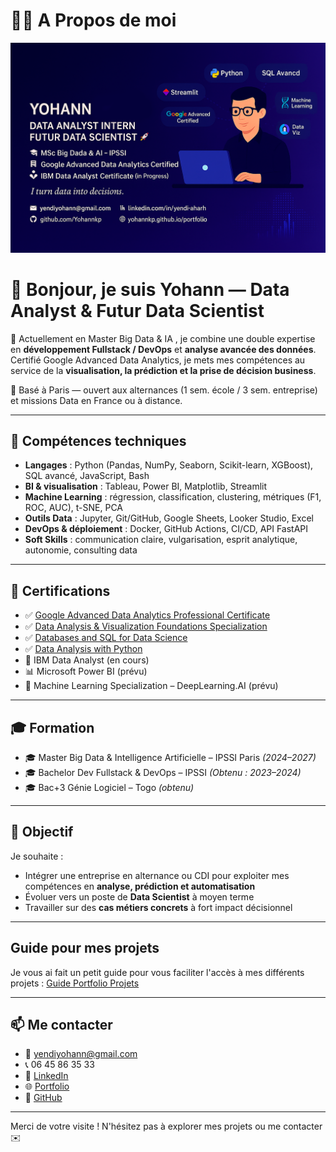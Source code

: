 # 🙋🏿 A Propos de moi
![Bannière](./banniere2.png)

# 👋 Bonjour, je suis Yohann — Data Analyst & Futur Data Scientist

🎯 Actuellement en Master Big Data & IA , je combine une double expertise en **développement Fullstack / DevOps** et **analyse avancée des données**.  
Certifié Google Advanced Data Analytics, je mets mes compétences au service de la **visualisation, la prédiction et la prise de décision business**.

📍 Basé à Paris — ouvert aux alternances (1 sem. école / 3 sem. entreprise) et missions Data en France ou à distance.

---

## 🧠 Compétences techniques

- **Langages** : Python (Pandas, NumPy, Seaborn, Scikit-learn, XGBoost), SQL avancé, JavaScript, Bash
- **BI & visualisation** : Tableau, Power BI, Matplotlib, Streamlit
- **Machine Learning** : régression, classification, clustering, métriques (F1, ROC, AUC), t-SNE, PCA
- **Outils Data** : Jupyter, Git/GitHub, Google Sheets, Looker Studio, Excel
- **DevOps & déploiement** : Docker, GitHub Actions, CI/CD, API FastAPI
- **Soft Skills** : communication claire, vulgarisation, esprit analytique, autonomie, consulting data

---

## 📜 Certifications

- ✅ [Google Advanced Data Analytics Professional Certificate](https://www.credly.com/badges/8ed72404-fd7d-469e-9630-b75fe195b5fb/public_url)
- ✅ [Data Analysis & Visualization Foundations Specialization](https://www.credly.com/badges/f4d17383-ca2f-41ef-b96f-4ec67793c7b9/public_url)
- ✅ [Databases and SQL for Data Science](https://www.credly.com/badges/e79047b5-a040-474e-bbac-a12a781a4e1f/public_url)
- ✅ [Data Analysis with Python](https://www.credly.com/badges/13e0b9e8-eedf-4d96-95ae-b6dc42e4da21/public_url)
- 📁 IBM Data Analyst (en cours)
- 📊 Microsoft Power BI (prévu)
- 🧠 Machine Learning Specialization – DeepLearning.AI (prévu)

---

## 🎓 Formation

- 🎓 Master Big Data & Intelligence Artificielle – IPSSI Paris *(2024–2027)*
- 🎓 Bachelor Dev Fullstack & DevOps – IPSSI *(Obtenu : 2023–2024)*
- 🎓 Bac+3 Génie Logiciel – Togo *(obtenu)*

---

## 🚀 Objectif

Je souhaite :
- Intégrer une entreprise en alternance ou CDI pour exploiter mes compétences en **analyse, prédiction et automatisation**
- Évoluer vers un poste de **Data Scientist** à moyen terme
- Travailler sur des **cas métiers concrets** à fort impact décisionnel

---
## Guide pour mes projets
Je vous ai fait un petit guide pour vous faciliter l'accès à mes différents projets :
[Guide Portfolio Projets](https://github.com/Yohannkp/Portfolio-Guide)  

---


## 📫 Me contacter

- 📧 yendiyohann@gmail.com  
- 📞 06 45 86 35 33  
- 💼 [LinkedIn](https://linkedin.com/in/yendi-aharh-a9b2992a8)  
- 🌐 [Portfolio](https://yohannkp.github.io/portfolio/)  
- 🐙 [GitHub](https://github.com/Yohannkp)

---

Merci de votre visite ! N'hésitez pas à explorer mes projets ou me contacter ✉️
